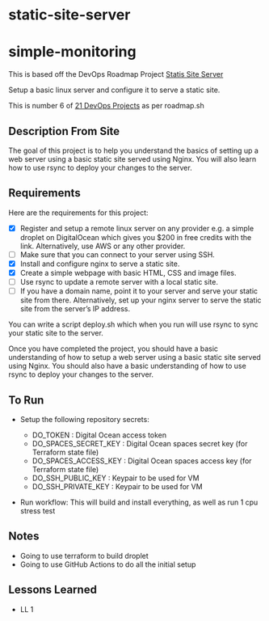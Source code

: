 # static-site-server

# simple-monitoring

This is based off the DevOps Roadmap Project [Statis Site Server](https://roadmap.sh/projects/static-site-server)

Setup a basic linux server and configure it to serve a static site. 

This is number 6 of [21 DevOps Projects](https://roadmap.sh/devops/projects) as per roadmap.sh

## Description From Site 

The goal of this project is to help you understand the basics of setting up a web server using a basic static site served using Nginx. You will also learn how to use rsync to deploy your changes to the server.

## Requirements

Here are the requirements for this project:

- [X] Register and setup a remote linux server on any provider e.g. a simple droplet on DigitalOcean which gives you $200 in free credits with the link. Alternatively, use AWS or any other provider.
- [ ] Make sure that you can connect to your server using SSH.
- [X] Install and configure nginx to serve a static site.
- [X] Create a simple webpage with basic HTML, CSS and image files.
- [ ] Use rsync to update a remote server with a local static site.
- [ ] If you have a domain name, point it to your server and serve your static site from there. Alternatively, set up your nginx server to serve the static site from the server’s IP address.

You can write a script deploy.sh which when you run will use rsync to sync your static site to the server.

Once you have completed the project, you should have a basic understanding of how to setup a web server using a basic static site served using Nginx. You should also have a basic understanding of how to use rsync to deploy your changes to the server.
## To Run 

- Setup the following repository secrets:
    - DO_TOKEN : Digital Ocean access token
    - DO_SPACES_SECRET_KEY : Digital Ocean spaces secret key (for Terraform state file)
    - DO_SPACES_ACCESS_KEY : Digital Ocean spaces access key (for Terraform state file)
    - DO_SSH_PUBLIC_KEY : Keypair to be used for VM 
    - DO_SSH_PRIVATE_KEY : Keypair to be used for VM

- Run workflow: This will build and install everything, as well as run 1 cpu stress test 


## Notes 

- Going to use terraform to build droplet 
- Going to use GitHub Actions to do all the initial setup

## Lessons Learned

- LL 1
